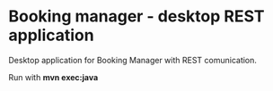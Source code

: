 Booking manager - desktop REST application
=============

Desktop application for Booking Manager with REST comunication.

Run with **mvn exec:java**
